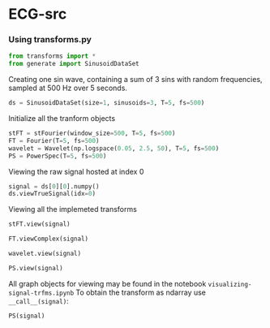 # ECG-src
### Using transforms.py
```python
from transforms import *
from generate import SinusoidDataSet
```
Creating one sin wave, containing a sum of 3 sins with random 
frequencies, sampled at 500 Hz over 5 seconds.
```python
ds = SinusoidDataSet(size=1, sinusoids=3, T=5, fs=500)
```
Initialize all the tranform objects
```python
stFT = stFourier(window_size=500, T=5, fs=500)
FT = Fourier(T=5, fs=500)
wavelet = Wavelet(np.logspace(0.05, 2.5, 50), T=5, fs=500)
PS = PowerSpec(T=5, fs=500)
```
Viewing the raw signal hosted at index 0
```python
signal = ds[0][0].numpy()
ds.viewTrueSignal(idx=0)
```

Viewing all the implemeted transforms
```python
stFT.view(signal)
```

```python
FT.viewComplex(signal)
```

```python
wavelet.view(signal)
```

```python
PS.view(signal)
```
All graph objects for viewing may be found in the notebook ```visualizing-signal-trfms.ipynb```
To obtain the transform as ndarray use ```__call__(signal)```:
```python
PS(signal)
```
